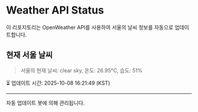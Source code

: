 
# Weather API Status

이 리포지토리는 OpenWeather API를 사용하여 서울의 날씨 정보를 자동으로 업데이트합니다.

## 현재 서울 날씨
> 서울의 현재 날씨: clear sky, 온도: 26.95°C, 습도: 51%

⏳ 업데이트 시간: 2025-10-08 16:21:49 (KST)

---
자동 업데이트 봇에 의해 관리됩니다.
